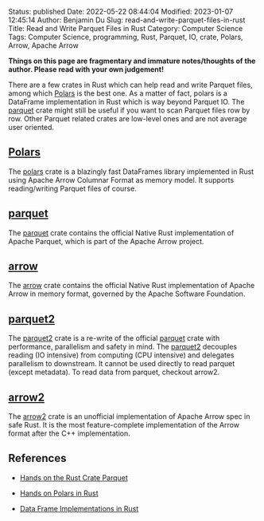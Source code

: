Status: published
Date: 2022-05-22 08:44:04
Modified: 2023-01-07 12:45:14
Author: Benjamin Du
Slug: read-and-write-parquet-files-in-rust
Title: Read and Write Parquet Files in Rust
Category: Computer Science
Tags: Computer Science, programming, Rust, Parquet, IO, crate, Polars, Arrow, Apache Arrow

**Things on this page are fragmentary and immature notes/thoughts of the author. Please read with your own judgement!**

There are a few crates in Rust which can help read and write Parquet files,
among which
[Polars](https://crates.io/crates/polars)
is the best one. 
As a matter of fact,
polars is a DataFrame implementation in Rust
which is way beyond Parquet IO.
The 
[parquet](https://crates.io/crates/parquet)
crate might still be useful if you want to scan Parquet files row by row.
Other Parquet related crates are low-level ones
and are not average user oriented.

## [Polars](https://crates.io/crates/polars)
The 
[polars](https://crates.io/crates/polars)
crate is a blazingly fast DataFrames library implemented in Rust 
using Apache Arrow Columnar Format as memory model.
It supports reading/writing Parquet files of course.

## [parquet](https://crates.io/crates/parquet)

The 
[parquet](https://crates.io/crates/parquet)
crate contains the official Native Rust implementation of Apache Parquet, 
which is part of the Apache Arrow project.


## [arrow](https://crates.io/crates/arrow)

The 
[arrow](https://crates.io/crates/arrow)
crate contains the official Native Rust implementation of Apache Arrow in memory format, 
governed by the Apache Software Foundation. 


## [parquet2](https://crates.io/crates/parquet2)

The 
[parquet2](https://crates.io/crates/parquet2)
crate is a re-write of the official 
[parquet](https://crates.io/crates/parquet)
crate with performance, 
parallelism and safety in mind.
The 
[parquet2](https://crates.io/crates/parquet2)
decouples reading (IO intensive) from computing (CPU intensive)
and delegates parallelism to downstream.
It cannot be used directly to read parquet (except metadata). 
To read data from parquet, checkout arrow2.


## [arrow2](https://crates.io/crates/arrow2)

The 
[arrow2](https://crates.io/crates/arrow2)
crate is an unofficial implementation of Apache Arrow spec in safe Rust.
It is the most feature-complete implementation of the Arrow format 
after the C++ implementation.



## References

- [Hands on the Rust Crate Parquet](http://www.legendu.net/misc/blog/hands-on-the-rust-crate-parquet/)

- [Hands on Polars in Rust](https://www.legendu.net/misc/blog/hands-on-polars-in-rust/)

- [Data Frame Implementations in Rust](https://www.legendu.net/misc/blog/data-frame-implementations-in-rust/)

